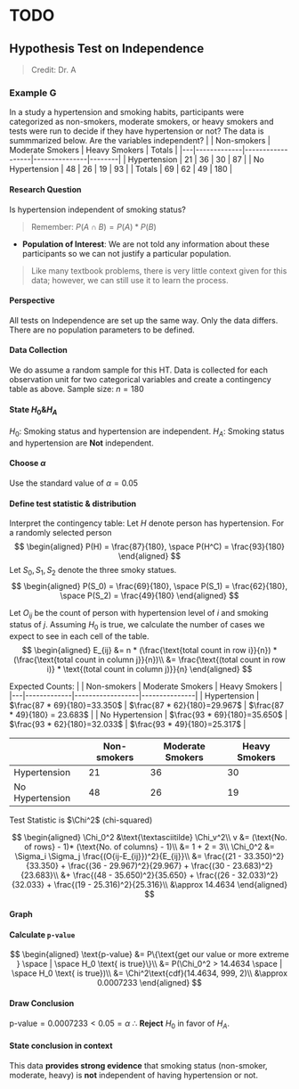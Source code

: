# TODO
## Hypothesis Test on Independence

> Credit: Dr. A


### Example G
In a study a hypertension and smoking habits, participants were categorized as non-smokers, moderate smokers, or heavy smokers and tests were run to decide if they have hypertension or not? The data is summmarized below. Are the variables independent?
|   | Non-smokers | Moderate Smokers | Heavy Smokers | Totals |
|---|-------------|------------------|---------------|--------|
| Hypertension    | 21 | 36 | 30 | 87 |
| No Hypertension | 48 | 26 | 19 | 93 |
| Totals          | 69 | 62 | 49 | 180 |

#### Research Question
Is hypertension independent of smoking status?
> Remember: $P(A \cap B) = P(A) * P(B)$

+ **Population of Interest**: We are not told any information about these participants so we can not justify a particular population.

> Like many textbook problems, there is very little context given for this data; however, we can still use it to learn the process.

#### Perspective
All tests on Independence are set up the same way. Only the data differs.
There are no population parameters to be defined.

#### Data Collection
We do assume a random sample for this HT. Data is collected for each observation unit for two categorical variables and create a contingency table as above.
Sample size: $n = 180$

#### State $H_0 \& H_A$
$H_0$: Smoking status and hypertension are independent.
$H_A$: Smoking status and hypertension are **Not** independent.

#### Choose $\alpha$
Use the standard value of $\alpha = 0.05$

#### Define test statistic & distribution
Interpret the contingency table:
Let $H$ denote person has hypertension. For a randomly selected person
$$
\begin{aligned}
P(H) = \frac{87}{180}, \space P(H^C) = \frac{93}{180}
\end{aligned}
$$
Let $S_0, S_1, S_2$ denote the three smoky statues.
$$
\begin{aligned}
P(S_0) = \frac{69}{180}, \space P(S_1) = \frac{62}{180}, \space P(S_2) = \frac{49}{180}
\end{aligned}
$$

Let $O_{ij}$ be the count of person with hypertension level of $i$ and smoking status of $j$.
Assuming $H_0$ is true, we calculate the number of cases we expect to see in each cell of the table.
$$
\begin{aligned}
E_{ij} &= n * (\frac{\text{total count in row i}}{n}) * (\frac{\text{total count in column j}}{n})\\
&= \frac{\text{(total count in row i)} * \text{(total count in column j)}}{n}
\end{aligned}
$$

Expected Counts:
|   | Non-smokers | Moderate Smokers | Heavy Smokers |
|---|-------------|------------------|---------------|
| Hypertension   | $\frac{87 * 69}{180}=33.350$ | $\frac{87 * 62}{180}=29.967$ |  $\frac{87 * 49}{180} = 23.683$ |
| No Hypertension | $\frac{93 * 69}{180}=35.650$ | $\frac{93 * 62}{180}=32.033$ | $\frac{93 * 49}{180}=25.317$ |

|   | Non-smokers | Moderate Smokers | Heavy Smokers |
|---|-------------|------------------|---------------|
| Hypertension    | 21 | 36 | 30 |
| No Hypertension | 48 | 26 | 19 |

Test Statistic is $\Chi^2$ (chi-squared)

$$
\begin{aligned}
\Chi_0^2 &\text{\textasciitilde} \Chi_v^2\\
v &= (\text{No. of rows} - 1)* (\text{No. of columns} - 1)\\
&= 1 + 2 = 3\\
\Chi_0^2  &= \Sigma_i \Sigma_j \frac{(O{ij-E_{ij}})^2}{E_{ij}}\\
&= \frac{(21 - 33.350)^2}{33.350} + \frac{(36 - 29.967)^2}{29.967} + \frac{(30 - 23.683)^2}{23.683}\\
&+ \frac{(48 - 35.650)^2}{35.650} + \frac{(26 - 32.033)^2}{32.033} + \frac{(19 - 25.316)^2}{25.316}\\
&\approx 14.4634
\end{aligned}
$$

#### Graph

#### Calculate `p-value`
$$
\begin{aligned}
\text{p-value} &= P\{\text{get our value or more extreme } \space | \space H_0 \text{ is true}\}\\
&= P(\Chi_0^2 > 14.4634 \space | \space H_0 \text{ is true})\\
&= \Chi^2\text{cdf}(14.4634, 999, 2)\\
&\approx 0.0007233
\end{aligned}
$$

#### Draw Conclusion
$\text{p-value} = 0.0007233 < 0.05 = \alpha$
$\therefore$ **Reject** $H_0$ in favor of $H_A$.

#### State conclusion in context
This data **provides strong evidence** that smoking status (non-smoker, moderate, heavy) is **not** independent of having hypertension or not.